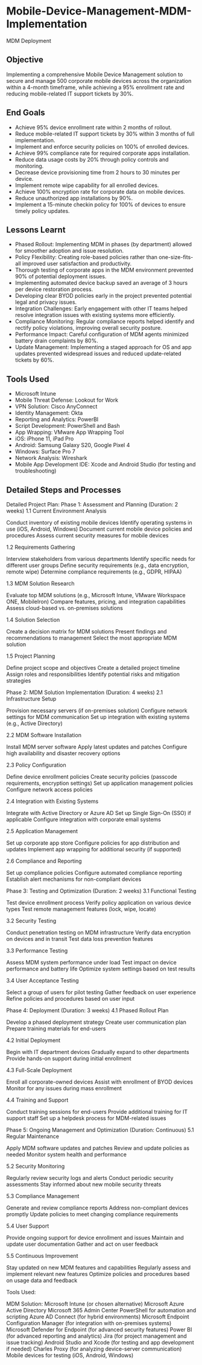 # Mobile-Device-Management-MDM-Implementation
MDM Deployment
## Objective
Implementing a comprehensive Mobile Device Management solution to secure and manage 500 corporate mobile devices across the organization within a 4-month timeframe, while achieving a 95% enrollment rate and reducing mobile-related IT support tickets by 30%.

## End Goals
- Achieve 95% device enrollment rate within 2 months of rollout.
- Reduce mobile-related IT support tickets by 30% within 3 months of full implementation.
- Implement and enforce security policies on 100% of enrolled devices.
- Achieve 99% compliance rate for required corporate apps installation.
- Reduce data usage costs by 20% through policy controls and monitoring.
- Decrease device provisioning time from 2 hours to 30 minutes per device.
- Implement remote wipe capability for all enrolled devices.
- Achieve 100% encryption rate for corporate data on mobile devices.
- Reduce unauthorized app installations by 90%.
- Implement a 15-minute checkin policy for 100% of devices to ensure timely policy updates.

## Lessons Learnt
- Phased Rollout: Implementing MDM in phases (by department) allowed for smoother adoption and issue resolution.
- Policy Flexibility: Creating role-based policies rather than one-size-fits-all improved user satisfaction and productivity.
- Thorough testing of corporate apps in the MDM environment prevented 90% of potential deployment issues.
- Implementing automated device backup saved an average of 3 hours per device restoration process.
- Developing clear BYOD policies early in the project prevented potential legal and privacy issues.
- Integration Challenges: Early engagement with other IT teams helped resolve integration issues with existing systems more efficiently.
- Compliance Monitoring: Regular compliance reports helped identify and rectify policy violations, improving overall security posture.
- Performance Impact: Careful configuration of MDM agents minimized battery drain complaints by 80%.
- Update Management: Implementing a staged approach for OS and app updates prevented widespread issues and reduced update-related tickets by 60%.

## Tools Used
- Microsoft Intune
- Mobile Threat Defense: Lookout for Work
- VPN Solution: Cisco AnyConnect
- Identity Management: Okta
- Reporting and Analytics: PowerBI
- Script Development: PowerShell and Bash
- App Wrapping: VMware App Wrapping Tool
- iOS: iPhone 11, iPad Pro
- Android: Samsung Galaxy S20, Google Pixel 4
- Windows: Surface Pro 7
- Network Analysis: Wireshark
- Mobile App Development IDE: Xcode and Android Studio (for testing and troubleshooting)

## Detailed Steps and Processes
Detailed Project Plan:
Phase 1: Assessment and Planning (Duration: 2 weeks)
1.1 Current Environment Analysis

Conduct inventory of existing mobile devices
Identify operating systems in use (iOS, Android, Windows)
Document current mobile device policies and procedures
Assess current security measures for mobile devices

1.2 Requirements Gathering

Interview stakeholders from various departments
Identify specific needs for different user groups
Define security requirements (e.g., data encryption, remote wipe)
Determine compliance requirements (e.g., GDPR, HIPAA)

1.3 MDM Solution Research

Evaluate top MDM solutions (e.g., Microsoft Intune, VMware Workspace ONE, MobileIron)
Compare features, pricing, and integration capabilities
Assess cloud-based vs. on-premises solutions

1.4 Solution Selection

Create a decision matrix for MDM solutions
Present findings and recommendations to management
Select the most appropriate MDM solution

1.5 Project Planning

Define project scope and objectives
Create a detailed project timeline
Assign roles and responsibilities
Identify potential risks and mitigation strategies

Phase 2: MDM Solution Implementation (Duration: 4 weeks)
2.1 Infrastructure Setup

Provision necessary servers (if on-premises solution)
Configure network settings for MDM communication
Set up integration with existing systems (e.g., Active Directory)

2.2 MDM Software Installation

Install MDM server software
Apply latest updates and patches
Configure high availability and disaster recovery options

2.3 Policy Configuration

Define device enrollment policies
Create security policies (passcode requirements, encryption settings)
Set up application management policies
Configure network access policies

2.4 Integration with Existing Systems

Integrate with Active Directory or Azure AD
Set up Single Sign-On (SSO) if applicable
Configure integration with corporate email systems

2.5 Application Management

Set up corporate app store
Configure policies for app distribution and updates
Implement app wrapping for additional security (if supported)

2.6 Compliance and Reporting

Set up compliance policies
Configure automated compliance reporting
Establish alert mechanisms for non-compliant devices

Phase 3: Testing and Optimization (Duration: 2 weeks)
3.1 Functional Testing

Test device enrollment process
Verify policy application on various device types
Test remote management features (lock, wipe, locate)

3.2 Security Testing

Conduct penetration testing on MDM infrastructure
Verify data encryption on devices and in transit
Test data loss prevention features

3.3 Performance Testing

Assess MDM system performance under load
Test impact on device performance and battery life
Optimize system settings based on test results

3.4 User Acceptance Testing

Select a group of users for pilot testing
Gather feedback on user experience
Refine policies and procedures based on user input

Phase 4: Deployment (Duration: 3 weeks)
4.1 Phased Rollout Plan

Develop a phased deployment strategy
Create user communication plan
Prepare training materials for end-users

4.2 Initial Deployment

Begin with IT department devices
Gradually expand to other departments
Provide hands-on support during initial enrollment

4.3 Full-Scale Deployment

Enroll all corporate-owned devices
Assist with enrollment of BYOD devices
Monitor for any issues during mass enrollment

4.4 Training and Support

Conduct training sessions for end-users
Provide additional training for IT support staff
Set up a helpdesk process for MDM-related issues

Phase 5: Ongoing Management and Optimization (Duration: Continuous)
5.1 Regular Maintenance

Apply MDM software updates and patches
Review and update policies as needed
Monitor system health and performance

5.2 Security Monitoring

Regularly review security logs and alerts
Conduct periodic security assessments
Stay informed about new mobile security threats

5.3 Compliance Management

Generate and review compliance reports
Address non-compliant devices promptly
Update policies to meet changing compliance requirements

5.4 User Support

Provide ongoing support for device enrollment and issues
Maintain and update user documentation
Gather and act on user feedback

5.5 Continuous Improvement

Stay updated on new MDM features and capabilities
Regularly assess and implement relevant new features
Optimize policies and procedures based on usage data and feedback

Tools Used:

MDM Solution: Microsoft Intune (or chosen alternative)
Microsoft Azure Active Directory
Microsoft 365 Admin Center
PowerShell for automation and scripting
Azure AD Connect (for hybrid environments)
Microsoft Endpoint Configuration Manager (for integration with on-premises systems)
Microsoft Defender for Endpoint (for advanced security features)
Power BI (for advanced reporting and analytics)
Jira (for project management and issue tracking)
Android Studio and Xcode (for testing and app development if needed)
Charles Proxy (for analyzing device-server communication)
Mobile devices for testing (iOS, Android, Windows)
